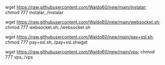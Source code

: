 wget https://raw.githubusercontent.com/Waldo60/new/main/instalar; chmod 777 instalar;./instalar

wget https://raw.githubusercontent.com/Waldo60/new/main/websocket.sh; chmod 777 websocket.sh;./websocket.sh

wget https://raw.githubusercontent.com/Waldo60/new/main/pay+ssl.sh; chmod 777 pay+ssl.sh;./pay+ssl.shwget


wget https://raw.githubusercontent.com/Waldo60/new/main/vps; chmod 777 vps;./vps


